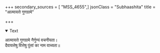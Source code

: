 +++
secondary_sources = [ "MSS_4655",]
jsonClass = "Subhaashita"
title = "आत्मायत्ते गुणग्रामे"

+++

<details open><summary>Text</summary>

आत्मायत्ते गुणग्रामे नैर्गुण्यं वचनीयता।  
दैवायत्तेषु वित्तेषु पुंसां का नाम वाच्यता॥
</details>
